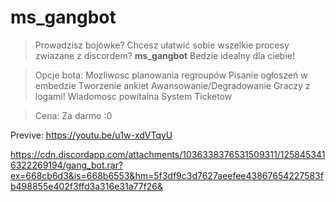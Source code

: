 # ms_gangbot

> Prowadzisz bojówke? Chcesz ułatwić sobie wszelkie procesy zwiazane z discordem? **ms_gangbot** Bedzie idealny dla ciebie!

> Opcje bota:
> Mozliwosc planowania regroupów
> Pisanie ogłoszeń w embedzie
> Tworzenie ankiet
> Awansowanie/Degradowanie Graczy z logami!
> Wiadomosc powitalna
> System Ticketow

> Cena:
> Za darmo :0

Previve: 
https://youtu.be/u1w-xdVTqyU

https://cdn.discordapp.com/attachments/1036338376531509311/1258453416322269194/gang_bot.rar?ex=668cb6d3&is=668b6553&hm=5f3df9c3d7627aeefee43867654227583fb498855e402f3ffd3a316e31a77f26&
